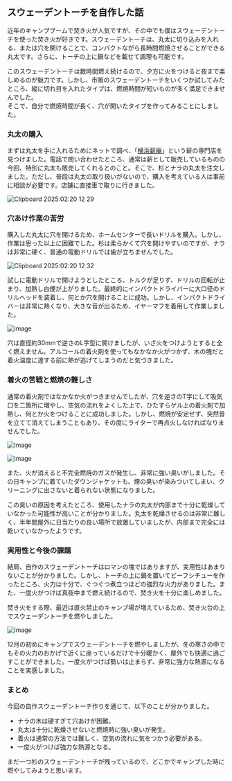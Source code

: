 ## スウェーデントーチを自作した話

近年のキャンプブームで焚き火が人気ですが、その中でも僕はスウェーデントーチを使った焚き火が好きです。スウェーデントーチは、丸太に切り込みを入れる、または穴を開けることで、コンパクトながら長時間燃焼させることができる丸太です。さらに、トーチの上に鍋などを載せて調理も可能です。

このスウェーデントーチは数時間燃え続けるので、夕方に火をつけると夜まで楽しめるのが魅力です。しかし、市販のスウェーデントーチをいくつか試してみたところ、縦に切れ目を入れたタイプは、燃焼時間が短いものが多く満足できませんでした。  
そこで、自分で燃焼時間が長く、穴が開いたタイプを作ってみることにしました。

### 丸太の購入

まずは丸太を手に入れるためにネットで調べ、「[横浜薪庵](http://yokohamamakian.angry.jp)」という薪の専門店を見つけました。電話で問い合わせたところ、通常は薪として販売しているものの今回、特別に丸太も販売してくれるとのこと。そこで、杉とナラの丸太を注文しました。ただし、普段は丸太の取り扱いがないので、購入を考えている人は事前に相談が必要です。店舗に直接車で取りに行きました。  

![Clipboard 2025:02:20 12 29](https://github.com/user-attachments/assets/ffa2c11c-7eb2-48b4-ac20-a885fadcd28d)


### 穴あけ作業の苦労

購入した丸太に穴を開けるため、ホームセンターで長いドリルを購入。しかし、作業は思った以上に困難でした。杉は柔らかくて穴を開けやすいのですが、ナラは非常に硬く、普通の電動ドリルでは歯が立ちませんでした。

![Clipboard 2025:02:20 12 32](https://github.com/user-attachments/assets/fea0486f-944c-42ab-a002-4c286e27e30e)

試しに電動ドリルで開けようとしたところ、トルクが足りず、ドリルの回転が止まり、加熱し白煙が上がりました。最終的にインパクトドライバーに大口径のドリルヘッドを装着し、何とか穴を開けることに成功。しかし、インパクトドライバーは非常に熱くなり、大きな音が出るため、イヤーマフを着用して作業しました。

![image](https://github.com/user-attachments/assets/d1195790-6c29-452b-9745-7512c1a82173)




穴は直径約30mmで逆さのL字型に開けましたが、いざ火をつけようとすると全く燃えません。アルコールの着火剤を使ってもなかなか火がつかず、木の塊だと着火温度に達する前に熱が逃げてしまうのだと気づきました。

### 着火の苦戦と燃焼の難しさ

通常の着火剤ではなかなか火がつきませんでしたが、穴を逆さのT字にして吸気口を二箇所に増やし、空気の流れをよくした上で、ひたすらゲル上の着火剤で加熱し、何とか火をつけることに成功しました。しかし、燃焼が安定せず、突然音を立てて消えてしまうこともあり、その度にライターで再点火しなければなりませんでした。

![image](https://github.com/user-attachments/assets/bf281512-9f98-4111-b0fc-793e48e34272)

  ![image](https://github.com/user-attachments/assets/6dcb4a52-7187-4885-8c31-b96a70ee7978)


また、火が消えると不完全燃焼のガスが発生し、非常に強い臭いがしました。その日キャンプに着ていたダウンジャケットも、煙の臭いが染みついてしまい、クリーニングに出さないと着られない状態になりました。

この臭いの原因を考えたところ、使用したナラの丸太が内部まで十分に乾燥していなかった可能性が高いことが分かりました。丸太を乾燥させるのは非常に難しく、半年間屋外に日当たりの良い場所で放置していましたが、内部まで完全には乾いていなかったようです。

### 実用性と今後の課題

結局、自作のスウェーデントーチはロマンの塊ではありますが、実用性はあまりないことが分かりました。しかし、トーチの上に鍋を置いてビーフシチューを作ったところ、火力は十分で、ぐつぐつ煮立つほどの強烈な火力がありました。また、一度火がつけば真夜中まで燃え続けるので、焚き火を十分に楽しめました。

焚き火をする際、最近は直火禁止のキャンプ場が増えているため、焚き火台の上でスウェーデントーチを燃やしました。  

![image](https://github.com/user-attachments/assets/b78bba85-0678-424d-9f23-14695aa160e3)


12月の初めにキャンプでスウェーデントーチを燃やしましたが、冬の寒さの中でもその火力のおかげで近くに座っているだけで十分暖かく、屋外でも快適に過ごすことができました。一度火がつけば勢いは止まらず、非常に強力な熱源になることを実感しました。

### まとめ

今回の自作スウェーデントーチ作りを通じて、以下のことが分かりました。
- ナラの木は硬すぎて穴あけが困難。
- 丸太は十分に乾燥させないと燃焼時に強い臭いが発生。
- 着火は通常の方法では難しく、空気の流れに気をつかう必要がある。
- 一度火がつけば強力な熱源となる。

まだ一つ杉のスウェーデントーチが残っているので、どこかでキャンプした時に燃やしてみようと思います。  


